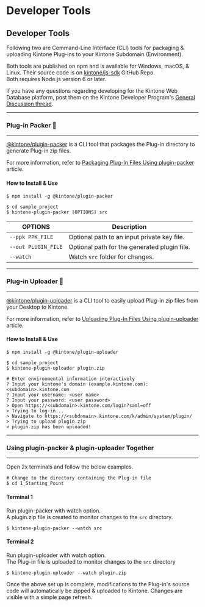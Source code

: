 # Developer Tools

## Developer Tools

Following two are Command-Line Interface (CLI) tools for packaging & uploading Kintone Plug-ins to your Kintone Subdomain (Environment).

Both tools are published on npm and is available for Windows, macOS, & Linux. Their source code is on [kintone/js-sdk](https://github.com/kintone/js-sdk) GitHub Repo.  
Both requires Node.js version 6 or later.

If you have any questions regarding developing for the Kintone Web Database platform, post them on the Kintone Developer Program's [General Discussion thread](https://developer.kintone.io/hc/en-us/community/topics/200378107-General-Discussion).

---
### Plug-in Packer 📩
---

[@kintone/plugin-packer](https://github.com/kintone/js-sdk/tree/master/packages/plugin-packer) is a CLI tool that packages the Plug-in directory to generate Plug-in zip files.  

For more information, refer to [Packaging Plug-In Files Using plugin-packer](https://developer.kintone.io/hc/en-us/articles/360008906274) article.

#### How to Install & Use

```console
$ npm install -g @kintone/plugin-packer

$ cd sample_project
$ kintone-plugin-packer [OPTIONS] src

```

| OPTIONS             | Description                                  |
| ------------------- | -------------------------------------------- |
| `--ppk PPK_FILE`    | Optional path to an input private key file.  |
| `--out PLUGIN_FILE` | Optional path for the generated plugin file. |
| `--watch`           | Watch `src` folder for changes.              |

---
### Plug-in Uploader 📡
---

[@kintone/plugin-uploader](https://github.com/kintone/js-sdk/tree/master/packages/plugin-uploader) is a CLI tool to easily upload Plug-in zip files from your Desktop to Kintone.  

For more information, refer to [Uploading Plug-In Files Using plugin-uploader](https://developer.kintone.io/hc/en-us/articles/360009830414) article.

#### How to Install & Use

```console
$ npm install -g @kintone/plugin-uploader

$ cd sample_project
$ kintone-plugin-uploader plugin.zip

# Enter environmental information interactively
? Input your kintone's domain (example.kintone.com): <subdomain>.kintone.com
? Input your username: <user name>
? Input your password: <user password>
> Open https://<subdomain>.kintone.com/login?saml=off
> Trying to log-in...
> Navigate to https://<subdomain>.kintone.com/k/admin/system/plugin/
> Trying to upload plugin.zip
> plugin.zip has been uploaded!
```

---
### Using plugin-packer & plugin-uploader Together
---

Open 2x terminals and follow the below examples.

```console
# Change to the directory containing the Plug-in file
$ cd 1_Starting_Point
```

#### Terminal 1
Run plugin-packer with watch option.  
A plugin.zip file is created to monitor changes to the `src` directory.

```console
$ kintone-plugin-packer --watch src
```

#### Terminal 2
Run plugin-uploader with watch option.  
The Plug-in file is uploaded to monitor changes to the `src` directory

```console
$ kintone-plugin-uploader --watch plugin.zip
```

Once the above set up is complete, modifications to the Plug-in's source code will automatically be zipped & uploaded to Kintone. Changes are visible with a simple page refresh.
